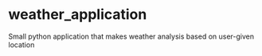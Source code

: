 # weather_application
Small python application that makes weather analysis based on user-given location
